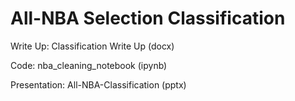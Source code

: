 # All-NBA Selection Classification

Write Up: Classification Write Up (docx)

Code: nba_cleaning_notebook (ipynb)

Presentation: All-NBA-Classification (pptx)
